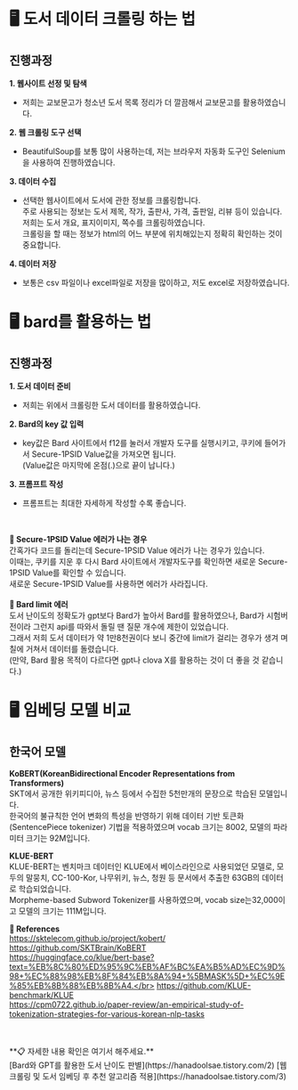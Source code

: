 # 🖥️ 도서 데이터 크롤링 하는 법
## 진행과정
**1. 웹사이트 선정 및 탐색**
- 저희는 교보문고가 청소년 도서 목록 정리가 더 깔끔해서 교보문고를 활용하였습니다.</br>

**2. 웹 크롤링 도구 선택**
- BeautifulSoup를 보통 많이 사용하는데, 저는 브라우저 자동화 도구인 Selenium을 사용하여 진행하였습니다.</br>

**3. 데이터 수집**
- 선택한 웹사이트에서 도서에 관한 정보를 크롤링합니다.</br>
주로 사용되는 정보는 도서 제목, 작가, 출판사, 가격, 출판일, 리뷰 등이 있습니다.</br>
저희는 도서 개요, 표지이미지, 쪽수를 크롤링하였습니다.</br>
크롤링을 할 때는 정보가 html의 어느 부분에 위치해있는지 정확히 확인하는 것이 중요합니다.</br>

**4. 데이터 저장**
- 보통은 csv 파일이나 excel파일로 저장을 많이하고, 저도 excel로 저장하였습니다.</br>


# 🖥️ bard를 활용하는 법
## 진행과정
**1. 도서 데이터 준비**
- 저희는 위에서 크롤링한 도서 데이터를 활용하였습니다.</br>

**2. Bard의 key 값 입력**
- key값은 Bard 사이트에서 f12를 눌러서 개발자 도구를 실행시키고, 쿠키에 들어가서 Secure-1PSID Value값을 가져오면 됩니다.</br>
(Value값은 마지막에 온점(.)으로 끝이 납니다.)</br>

**3. 프롬프트 작성**
- 프롬프트는 최대한 자세하게 작성할 수록 좋습니다.</br>
</br>

**📍 Secure-1PSID Value 에러가 나는 경우**</br>
간혹가다 코드를 돌리는데 Secure-1PSID Value 에러가 나는 경우가 있습니다.</br>
이때는, 쿠키를 지운 후 다시 Bard 사이트에서 개발자도구를 확인하면 새로운 Secure-1PSID Value를 확인할 수 있습니다.</br>
새로운 Secure-1PSID Value를 사용하면 에러가 사라집니다.</br>
</br>
**📍 Bard limit 에러**</br>
도서 난이도의 정확도가 gpt보다 Bard가 높아서 Bard를 활용하였으나, Bard가 시험버전이라 그런지 api를 따와서 돌릴 땐 질문 개수에 제한이 있었습니다.</br>
그래서 저희 도서 데이터가 약 1만8천권이다 보니 중간에 limit가 걸리는 경우가 생겨 며칠에 거쳐서 데이터를 돌렸습니다.</br>
(만약, Bard 활용 목적이 다르다면 gpt나 clova X를 활용하는 것이 더 좋을 것 같습니다.)</br>



# 🖥️ 임베딩 모델 비교
## 한국어 모델
**KoBERT(KoreanBidirectional Encoder Representations from Transformers)**</br>
SKT에서 공개한 위키피디아, 뉴스 등에서 수집한 5천만개의 문장으로 학습된 모델입니다. </br>
한국어의 불규칙한 언어 변화의 특성을 반영하기 위해 데이터 기반 토큰화(SentencePiece tokenizer) 기법을 적용하였으며 vocab 크기는 8002, 모델의 파라미터 크기는 92M입니다.</br>

**KLUE-BERT**</br>
KLUE-BERT는 벤치마크 데이터인 KLUE에서 베이스라인으로 사용되었던 모델로, 모두의 말뭉치, CC-100-Kor, 나무위키, 뉴스, 청원 등 문서에서 추출한 63GB의 데이터로 학습되었습니다. </br>
Morpheme-based Subword Tokenizer를 사용하였으며, vocab size는32,000이고 모델의 크기는 111M입니다.</br>

**📃 References**</br>
https://sktelecom.github.io/project/kobert/</br>
https://github.com/SKTBrain/KoBERT</br>
https://huggingface.co/klue/bert-base?text=%EB%8C%80%ED%95%9C%EB%AF%BC%EA%B5%AD%EC%9D%98+%EC%88%98%EB%8F%84%EB%8A%94+%5BMASK%5D+%EC%9E%85%EB%8B%88%EB%8B%A4.</br>
https://github.com/KLUE-benchmark/KLUE</br>
https://cpm0722.github.io/paper-review/an-empirical-study-of-tokenization-strategies-for-various-korean-nlp-tasks</br>

</br>
</br>
**📋 자세한 내용 확인은 여기서 해주세요.**</br>
[Bard와 GPT를 활용한 도서 난이도 판별](https://hanadoolsae.tistory.com/2)
[웹 크롤링 및 도서 임베딩 후 추천 알고리즘 적용](https://hanadoolsae.tistory.com/3)

